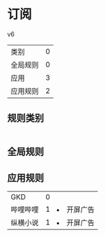 # 订阅

v6

|||
| - |:-:|
|类别|0|
|全局规则|0|
|应用|3|
|应用规则|2|

## 规则类别

|||
| - |:-:|


## 全局规则



## 应用规则

||||
| - |:-:|-|
|GKD|0||
|哔哩哔哩|1|<li>开屏广告|
|纵横小说|1|<li>开屏广告|
